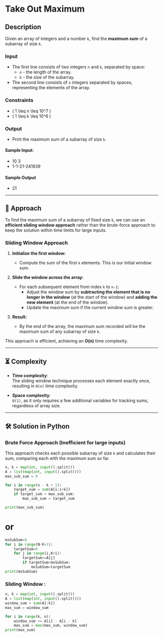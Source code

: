 # Take Out Maximum

##  Description

Given an array of integers and a number `k`, find the **maximum sum** of a subarray of size `k`.

### Input

- The first line consists of two integers `n` and `k`, separated by space:
  - `n` - the length of the array.
  - `k` - the size of the subarray.
- The second line consists of `n` integers separated by spaces, representing the elements of the array.

### Constraints

- \( 1 \leq n \leq 10^7 \)
- \( 1 \leq k \leq 10^6 \)

### Output

- Print the maximum sum of a subarray of size `k`.

#### Sample Input:

  - 10 3
  - 1-1-21-241939

#### **Sample Output**
  - 21



---

## 📝 Approach

To find the maximum sum of a subarray of fixed size `k`, we can use an **efficient sliding window approach** rather than the brute-force approach to keep the solution within time limits for large inputs.

### Sliding Window Approach

1. **Initialize the first window:**  
   - Compute the sum of the first `k` elements. This is our initial window sum.
  
2. **Slide the window across the array:**  
   - For each subsequent element from index `k` to `n-1`:
     - Adjust the window sum by **subtracting the element that is no longer in the window** (at the start of the window) and **adding the new element** (at the end of the window).
     - Update the maximum sum if the current window sum is greater.

3. **Result:**  
   - By the end of the array, the maximum sum recorded will be the maximum sum of any subarray of size `k`.

This approach is efficient, achieving an **O(n)** time complexity.

---

## ⏳ Complexity

- **Time complexity**:  
  The sliding window technique processes each element exactly once, resulting in `O(n)` time complexity.

- **Space complexity**:  
  `O(1)`, as it only requires a few additional variables for tracking sums, regardless of array size.

---

## 🛠️ Solution in Python 

### Brute Force Approach (Inefficient for large inputs)

This approach checks each possible subarray of size `k` and calculates their sum, comparing each with the maximum sum so far. 

```python
n, k = map(int, input().split())
A = list(map(int, input().split()))
max_sub_sum = 0

for i in range(n - k + 1):
    target_sum = sum(A[i:i+k])
    if target_sum > max_sub_sum:
        max_sub_sum = target_sum

print(max_sub_sum)
```

# or

```python
mxSubSum=0
for i in range(N-K+1):
    targetSum=0
    for j in range(i,K+i):
        targetSum+=A[j]
        if targetSum>mxSubSum:
            mxSubSum=targetSum
print(mxSubSum)
```

### Sliding Window : 
```python
n, k = map(int, input().split())
A = list(map(int, input().split()))
window_sum = sum(A[:k])
max_sum = window_sum

for i in range(k, n):
    window_sum += A[i] - A[i - k]
    max_sum = max(max_sum, window_sum)
print(max_sum)

```


